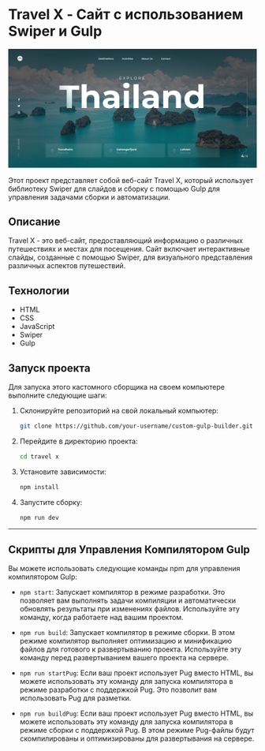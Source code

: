 
# Travel X - Сайт с использованием Swiper и Gulp

![Скриншот сборки](./travel.png)

Этот проект представляет собой веб-сайт Travel X, который использует библиотеку Swiper для слайдов и сборку с помощью Gulp для управления задачами сборки и автоматизации.

## Описание

Travel X - это веб-сайт, предоставляющий информацию о различных путешествиях и местах для посещения. Сайт включает интерактивные слайды, созданные с помощью Swiper, для визуального представления различных аспектов путешествий.

## Технологии

- HTML
- CSS
- JavaScript
- Swiper
- Gulp

## Запуск проекта

Для запуска этого кастомного сборщика на своем компьютере выполните следующие шаги:

1. Склонируйте репозиторий на свой локальный компьютер:

   ```bash
   git clone https://github.com/your-username/custom-gulp-builder.git

2. Перейдите в директорию проекта:
   ``````bash 
   cd travel x

3. Установите зависимости:
   `````bash 
   npm install

4. Запустите сборку:
   ``````bash
   npm run dev

  ---

   ## Скрипты для Управления Компилятором Gulp

   Вы можете использовать следующие команды npm для управления компилятором Gulp:


- `npm start`: Запускает компилятор в режиме разработки. Это позволяет вам выполнять задачи компиляции и автоматически обновлять результаты при изменениях файлов. Используйте эту команду, когда работаете над вашим проектом.

- `npm run build`: Запускает компилятор в режиме сборки. В этом режиме компилятор выполняет оптимизацию и минификацию файлов для готового к развертыванию проекта. Используйте эту команду перед развертыванием вашего проекта на сервере.

- `npm run startPug`: Если ваш проект использует Pug вместо HTML, вы можете использовать эту команду для запуска компилятора в режиме разработки с поддержкой Pug. Это позволит вам использовать Pug для разметки.

- `npm run buildPug`: Если ваш проект использует Pug вместо HTML, вы можете использовать эту команду для запуска компилятора в режиме сборки с поддержкой Pug. В этом режиме Pug-файлы будут скомпилированы и оптимизированы для развертывания на сервере.

